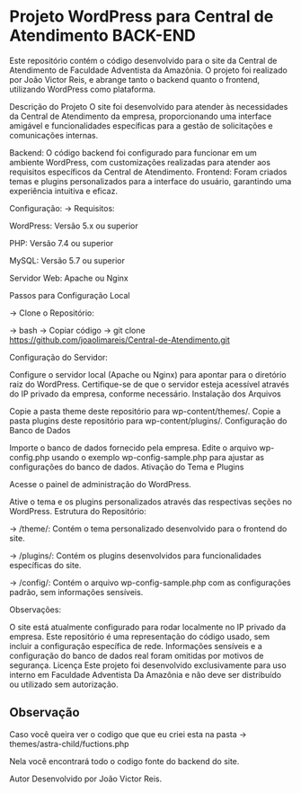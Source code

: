 
<h1>Projeto WordPress para Central de Atendimento BACK-END</h1>

Este repositório contém o código desenvolvido para o site da Central de Atendimento de Faculdade Adventista da Amazônia. O projeto foi realizado por João Victor Reis, e abrange tanto o backend quanto o frontend, utilizando WordPress como plataforma.

Descrição do Projeto
O site foi desenvolvido para atender às necessidades da Central de Atendimento da empresa, proporcionando uma interface amigável e funcionalidades específicas para a gestão de solicitações e comunicações internas.

Backend: O código backend foi configurado para funcionar em um ambiente WordPress, com customizações realizadas para atender aos requisitos específicos da Central de Atendimento.
Frontend: Foram criados temas e plugins personalizados para a interface do usuário, garantindo uma experiência intuitiva e eficaz.

Configuração:
-> Requisitos:

WordPress: Versão 5.x ou superior

PHP: Versão 7.4 ou superior

MySQL: Versão 5.7 ou superior

Servidor Web: Apache ou Nginx

Passos para Configuração Local

-> Clone o Repositório:

-> bash
-> Copiar código
-> git clone https://github.com/joaolimareis/Central-de-Atendimento.git

Configuração do Servidor:

Configure o servidor local (Apache ou Nginx) para apontar para o diretório raiz do WordPress.
Certifique-se de que o servidor esteja acessível através do IP privado da empresa, conforme necessário.
Instalação dos Arquivos

Copie a pasta theme deste repositório para wp-content/themes/.
Copie a pasta plugins deste repositório para wp-content/plugins/.
Configuração do Banco de Dados

Importe o banco de dados fornecido pela empresa.
Edite o arquivo wp-config.php usando o exemplo wp-config-sample.php para ajustar as configurações do banco de dados.
Ativação do Tema e Plugins

Acesse o painel de administração do WordPress.

Ative o tema e os plugins personalizados através das respectivas seções no WordPress.
Estrutura do Repositório:

-> /theme/: Contém o tema personalizado desenvolvido para o frontend do site.

-> /plugins/: Contém os plugins desenvolvidos para funcionalidades específicas do site.

-> /config/: Contém o arquivo wp-config-sample.php com as configurações padrão, sem informações sensíveis.

Observações:

O site está atualmente configurado para rodar localmente no IP privado da empresa. Este repositório é uma representação do código usado, sem incluir a configuração específica de rede.
Informações sensíveis e a configuração do banco de dados real foram omitidas por motivos de segurança.
Licença
Este projeto foi desenvolvido exclusivamente para uso interno em Faculdade Adventista Da Amazônia e não deve ser distribuído ou utilizado sem autorização.

<h2>Observação</h2>
Caso você queira ver o codigo que que eu criei esta na pasta -> themes/astra-child/fuctions.php

Nela você encontrará todo o codigo fonte do backend do site.

Autor
Desenvolvido por João Victor Reis.
